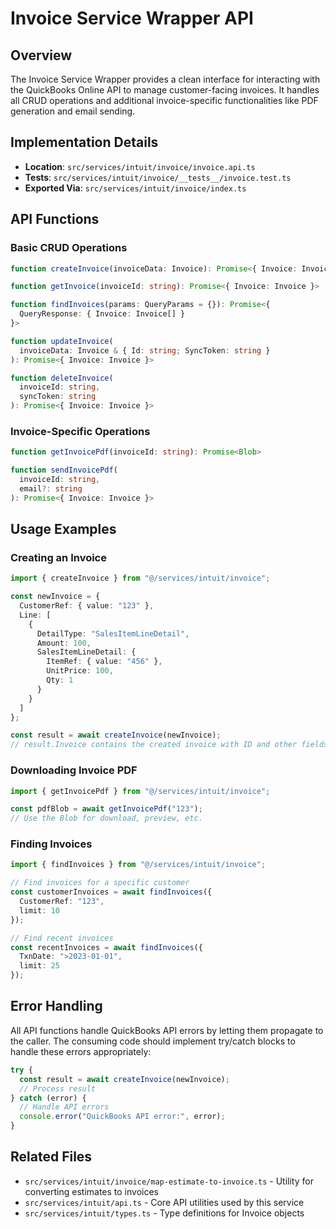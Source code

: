 # Invoice Service Wrapper API

## Overview

The Invoice Service Wrapper provides a clean interface for interacting with the QuickBooks Online API to manage customer-facing invoices. It handles all CRUD operations and additional invoice-specific functionalities like PDF generation and email sending.

## Implementation Details

- **Location**: `src/services/intuit/invoice/invoice.api.ts`
- **Tests**: `src/services/intuit/invoice/__tests__/invoice.test.ts`
- **Exported Via**: `src/services/intuit/invoice/index.ts`

## API Functions

### Basic CRUD Operations

```typescript
function createInvoice(invoiceData: Invoice): Promise<{ Invoice: Invoice }>

function getInvoice(invoiceId: string): Promise<{ Invoice: Invoice }>

function findInvoices(params: QueryParams = {}): Promise<{ 
  QueryResponse: { Invoice: Invoice[] } 
}>

function updateInvoice(
  invoiceData: Invoice & { Id: string; SyncToken: string }
): Promise<{ Invoice: Invoice }>

function deleteInvoice(
  invoiceId: string, 
  syncToken: string
): Promise<{ Invoice: Invoice }>
```

### Invoice-Specific Operations

```typescript
function getInvoicePdf(invoiceId: string): Promise<Blob>

function sendInvoicePdf(
  invoiceId: string, 
  email?: string
): Promise<{ Invoice: Invoice }>
```

## Usage Examples

### Creating an Invoice

```typescript
import { createInvoice } from "@/services/intuit/invoice";

const newInvoice = {
  CustomerRef: { value: "123" },
  Line: [
    {
      DetailType: "SalesItemLineDetail",
      Amount: 100,
      SalesItemLineDetail: {
        ItemRef: { value: "456" },
        UnitPrice: 100,
        Qty: 1
      }
    }
  ]
};

const result = await createInvoice(newInvoice);
// result.Invoice contains the created invoice with ID and other fields
```

### Downloading Invoice PDF

```typescript
import { getInvoicePdf } from "@/services/intuit/invoice";

const pdfBlob = await getInvoicePdf("123");
// Use the Blob for download, preview, etc.
```

### Finding Invoices

```typescript
import { findInvoices } from "@/services/intuit/invoice";

// Find invoices for a specific customer
const customerInvoices = await findInvoices({ 
  CustomerRef: "123",
  limit: 10
});

// Find recent invoices
const recentInvoices = await findInvoices({
  TxnDate: ">2023-01-01",
  limit: 25
});
```

## Error Handling

All API functions handle QuickBooks API errors by letting them propagate to the caller. The consuming code should implement try/catch blocks to handle these errors appropriately:

```typescript
try {
  const result = await createInvoice(newInvoice);
  // Process result
} catch (error) {
  // Handle API errors
  console.error("QuickBooks API error:", error);
}
```

## Related Files

- `src/services/intuit/invoice/map-estimate-to-invoice.ts` - Utility for converting estimates to invoices
- `src/services/intuit/api.ts` - Core API utilities used by this service
- `src/services/intuit/types.ts` - Type definitions for Invoice objects 